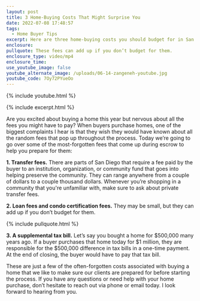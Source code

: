 ```yaml
---
layout: post
title: 3 Home-Buying Costs That Might Surprise You
date: 2022-07-08 17:48:57
tags:
  - Home Buyer Tips
excerpt: Here are three home-buying costs you should budget for in San Diego.
enclosure:
pullquote: These fees can add up if you don’t budget for them.
enclosure_type: video/mp4
enclosure_time:
use_youtube_image: false
youtube_alternate_image: /uploads/06-14-zangeneh-youtube.jpg
youtube_code: 7Oy72PYueOo
---
```

{% include youtube.html %}

{% include excerpt.html %}

Are you excited about buying a home this year but nervous about all the fees you might have to pay? When buyers purchase homes, one of the biggest complaints I hear is that they wish they would have known about all the random fees that pop up throughout the process. Today we’re going to go over some of the most-forgotten fees that come up during escrow to help you prepare for them:

**1\. Transfer fees.** There are parts of San Diego that require a fee paid by the buyer to an institution, organization, or community fund that goes into helping preserve the community. They can range anywhere from a couple of dollars to a couple thousand dollars. Whenever you’re shopping in a community that you're unfamiliar with, make sure to ask about private transfer fees.

**2\. Loan fees and condo certification fees.** They may be small, but they can add up if you don’t budget for them.

{% include pullquote.html %}

**3\. A supplemental tax bill.** Let’s say you bought a home for $500,000 many years ago. If a buyer purchases that home today for $1 million, they are responsible for the $500,000 difference in tax bills in a one-time payment. At the end of closing, the buyer would have to pay that tax bill.

These are just a few of the often-forgotten costs associated with buying a home that we like to make sure our clients are prepared for before starting the process. If you have any questions or need help with your home purchase, don’t hesitate to reach out via phone or email today. I look forward to hearing from you.
